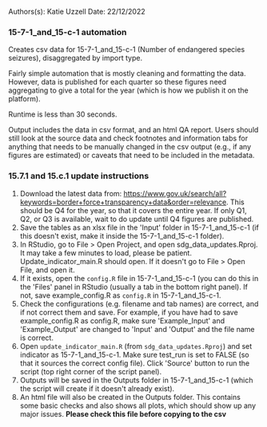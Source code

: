 Authors(s): Katie Uzzell
Date: 22/12/2022

### 15-7-1_and_15-c-1 automation

Creates csv data for 15-7-1_and_15-c-1 (Number of endangered species seizures), disaggregated by import type.

Fairly simple automation that is mostly cleaning and formatting the data. However, data is published for each quarter so these figures need aggregating to give a total for the year (which is how we publish it on the platform).

Runtime is less than 30 seconds.

Output includes the data in csv format, and an html QA report. Users should still look at the source data and check footnotes and information tabs for anything that needs to be manually changed in the csv output (e.g., if any figures are estimated) or caveats that need to be included in the metadata. 

### 15.7.1 and 15.c.1 update instructions

1) Download the latest data from: https://www.gov.uk/search/all?keywords=border+force+transparency+data&order=relevance. This should be Q4 for the year, so that it covers the entire year. If only Q1, Q2, or Q3 is available, wait to do update until Q4 figures are published.
2) Save the  tables as an xlsx file in the 'Input' folder in 15-7-1_and_15-c-1 (if this doesn't exist, make it inside the 15-7-1_and_15-c-1 folder).  
3) In RStudio, go to File > Open Project, and open sdg_data_updates.Rproj. It may take a few minutes to load, please be patient. Update_indicator_main.R should open. If it doesn't go to File > Open File, and open it. 
4) If it exists, open the `config.R` file in 15-7-1_and_15-c-1 (you can do this in the 'Files' panel in RStudio (usually a tab in the bottom right panel). If not, save example_config.R as `config.R` in 15-7-1_and_15-c-1.
5) Check the configurations (e.g. filename and tab names) are correct, and if not correct them and save. For example, if you have had to save example_config.R as config.R, make sure 'Example_Input' and 'Example_Output' are changed to 'Input' and 'Output' and the file name is correct.    
6) Open `update_indicator_main.R` (from `sdg_data_updates.Rproj`) and set indicator as 15-7-1_and_15-c-1. Make sure test_run is set to FALSE (so that it sources the correct config file). Click 'Source' button to run the script (top right corner of the script panel).  
8) Outputs will be saved in the Outputs folder in 15-7-1_and_15-c-1 (which the script will create if it doesn't already exist).  
9) An html file will also be created in the Outputs folder. This contains some basic checks and also shows all plots, which should show up any major issues. **Please check this file before copying to the csv**